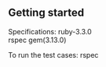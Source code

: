 

Getting started
--------------------
Specifications:
   ruby-3.3.0  
   rspec gem(3.13.0)

To run the test cases:
rspec